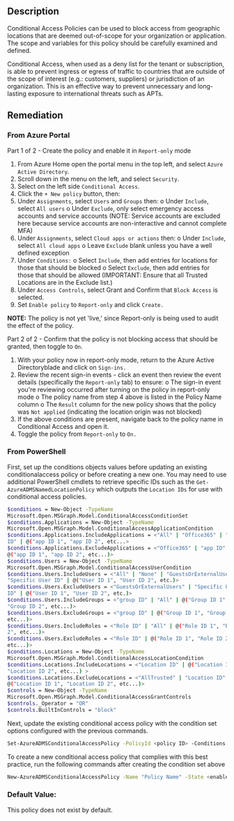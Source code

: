 ## Description

Conditional Access Policies can be used to block access from geographic locations that are deemed out-of-scope for your organization or application. The scope and variables for this policy should be carefully examined and defined.

Conditional Access, when used as a deny list for the tenant or subscription, is able to prevent ingress or egress of traffic to countries that are outside of the scope of interest (e.g.: customers, suppliers) or jurisdiction of an organization. This is an effective way to prevent unnecessary and long-lasting exposure to international threats such as APTs.

## Remediation

### From Azure Portal

Part 1 of 2 - Create the policy and enable it in `Report-only` mode

  1. From Azure Home open the portal menu in the top left, and select `Azure Active Directory`.
  2. Scroll down in the menu on the left, and select `Security`.
  3. Select on the left side `Conditional Access`.
  4. Click the `+ New policy` button, then:
  5. Under `Assignments`, select `Users` and `Groups` then:
    o Under `Include`, select `All users`
    o Under `Exclude`, only select emergency access accounts and service accounts (NOTE: Service accounts are excluded here because service
  accounts are non-interactive and cannot complete MFA)
  6. Under `Assignments`, select `Cloud apps or actions` then:
  o Under `Include`, select `All cloud apps`
  o Leave `Exclude` blank unless you have a well defined exception
  7. Under `Conditions:`
  o Select `Include`, then add entries for locations for those that should be
  blocked
  o Select `Exclude`, then add entries for those that should be allowed
  (IMPORTANT: Ensure that all Trusted Locations are in the Exclude list.)
  8. Under `Access Controls`, select Grant and Confirm that `Block Access` is selected.
  9. Set `Enable policy` to `Report-only` and click `Create.`

**NOTE:** The policy is not yet 'live,' since Report-only is being used to audit the effect of the policy.

Part 2 of 2 - Confirm that the policy is not blocking access that should be granted, then toggle to `On`.

  1. With your policy now in report-only mode, return to the Azure Active Directoryblade and click on `Sign-ins.`
  2. Review the recent sign-in events - click an event then review the event details (specifically the `Report-only` tab) to ensure:
    o The sign-in event you're reviewing occurred after turning on the policy in report-only mode
    o The policy name from step 4 above is listed in the Policy Name column
    o The `Result` column for the new policy shows that the policy was `Not applied` (indicating the location origin was not blocked)
  3. If the above conditions are present, navigate back to the policy name in Conditional Access and open it.
  4. Toggle the policy from `Report-only` to `On.`

### From PowerShell

First, set up the conditions objects values before updating an existing conditionalaccess policy or before creating a new one. You may need to use additional PowerShell cmdlets to retrieve specific IDs such as the `Get-AzureADMSNamedLocationPolicy` which outputs the `Location IDs` for use with conditional access policies.

```bash
$conditions = New-Object -TypeName
Microsoft.Open.MSGraph.Model.ConditionalAccessConditionSet
$conditions.Applications = New-Object -TypeName
Microsoft.Open.MSGraph.Model.ConditionalAccessApplicationCondition
$conditions.Applications.IncludeApplications = <"All" | "Office365" | "app
ID" | @("app ID 1", "app ID 2", etc...>
$conditions.Applications.ExcludeApplications = <"Office365" | "app ID" |
@("app ID 1", "app ID 2", etc...)>
$conditions.Users = New-Object -TypeName
Microsoft.Open.MSGraph.Model.ConditionalAccessUserCondition
$conditions.Users.IncludeUsers = <"All" | "None" | "GuestsOrExternalUsers" |
"Specific User ID" | @("User ID 1", "User ID 2", etc.)>
$conditions.Users.ExcludeUsers = <"GuestsOrExternalUsers" | "Specific User
ID" | @("User ID 1", "User ID 2", etc.)>
$conditions.Users.IncludeGroups = <"group ID" | "All" | @("Group ID 1",
"Group ID 2", etc...)>
$conditions.Users.ExcludeGroups = <"group ID" | @("Group ID 1", "Group ID 2",
etc...)>
$conditions.Users.IncludeRoles = <"Role ID" | "All" | @("Role ID 1", "Role ID
2", etc...)>
$conditions.Users.ExcludeRoles = <"Role ID" | @("Role ID 1", "Role ID 2",
etc...)>
$conditions.Locations = New-Object -TypeName
Microsoft.Open.MSGraph.Model.ConditionalAccessLocationCondition
$conditions.Locations.IncludeLocations = <"Location ID" | @("Location ID 1",
"Location ID 2", etc...) >
$conditions.Locations.ExcludeLocations = <"AllTrusted" | "Location ID" |
@("Location ID 1", "Location ID 2", etc...)>
$controls = New-Object -TypeName
Microsoft.Open.MSGraph.Model.ConditionalAccessGrantControls
$controls._Operator = "OR"
$controls.BuiltInControls = "block"
```

Next, update the existing conditional access policy with the condition set options configured with the previous commands.

```bash
Set-AzureADMSConditionalAccessPolicy -PolicyId <policy ID> -Conditions $conditions -GrantControls $controls
```

To create a new conditional access policy that complies with this best practice, run the following commands after creating the condition set above

```bash
New-AzureADMSConditionalAccessPolicy -Name "Policy Name" -State <enabled|disabled> - Conditions $conditions -GrantControls $controls
```

### Default Value:

This policy does not exist by default.